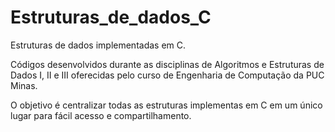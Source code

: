 # Estruturas_de_dados_C
Estruturas de dados implementadas em C.

Códigos desenvolvidos durante as disciplinas de 
Algoritmos e Estruturas de Dados I, II e III oferecidas pelo curso de
Engenharia de Computação da PUC Minas.

O objetivo é centralizar todas as estruturas implementas em C em um único lugar
para fácil acesso e compartilhamento.
